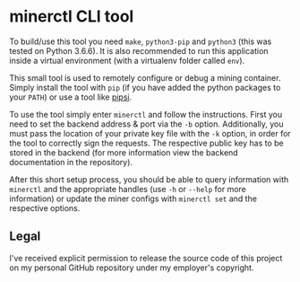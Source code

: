 # minerctl CLI tool

To build/use this tool you need `make`, `python3-pip` and `python3` (this was tested on Python 3.6.6). It is also recommended to run this application inside a virtual environment (with a virtualenv folder called `env`).

This small tool is used to remotely configure or debug a mining container.
Simply install the tool with `pip` (if you have added the python packages to your `PATH`) or use a tool like [pipsi](https://github.com/mitsuhiko/pipsi).

 To use the tool simply enter `minerctl` and follow the instructions. First you need to set the backend address & port via the `-b` option. Additionally, you must pass the location of your private key file with the `-k` option, in order for the tool to correctly sign the requests. The respective public key has to be stored in the backend (for more information view the backend documentation in the repository).

 After this short setup process, you should be able to query information with `minerctl` and the appropriate handles (use `-h` or `--help` for more information) or update the miner configs with `minerctl set` and the respective options.

## Legal

I've received explicit permission to release the source code of this project on my personal GitHub repository under my employer's copyright.
